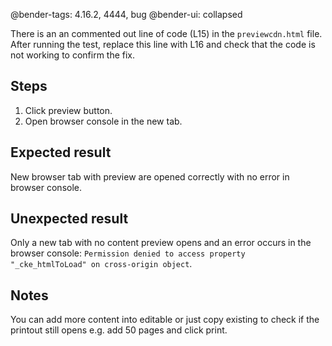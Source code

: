 @bender-tags: 4.16.2, 4444, bug
@bender-ui: collapsed

There is an an commented out line of code (L15) in the `previewcdn.html` file. 
After running the test, replace this line with L16 and check that the code is not working to confirm the fix.

## Steps
1. Click preview button.
1. Open browser console in the new tab.

## Expected result
New browser tab with preview are opened correctly with no error in browser console.
## Unexpected result
Only a new tab with no content preview opens and an error occurs in the browser console: `Permission denied to access property "_cke_htmlToLoad" on cross-origin object`.

## Notes
You can add more content into editable or just copy existing to check if the printout still opens e.g. add 50 pages and click print.